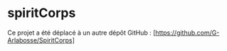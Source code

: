 # spiritCorps
Ce projet a été déplacé à un autre dépôt GitHub : [https://github.com/G-Arlabosse/SpiritCorps]
